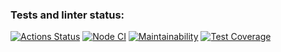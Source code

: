 ### Tests and linter status:

[![Actions Status](https://github.com/DoniyorLatipov/fullstack-javascript-project-4/actions/workflows/hexlet-check.yml/badge.svg)](https://github.com/DoniyorLatipov/fullstack-javascript-project-4/actions)
[![Node CI](https://github.com/DoniyorLatipov/fullstack-javascript-project-4/actions/workflows/nodejs.yml/badge.svg)](https://github.com/DoniyorLatipov/fullstack-javascript-project-4/actions/workflows/nodejs.yml)
[![Maintainability](https://api.codeclimate.com/v1/badges/1653edae9e4615951b42/maintainability)](https://codeclimate.com/github/DoniyorLatipov/fullstack-javascript-project-4/maintainability)
[![Test Coverage](https://api.codeclimate.com/v1/badges/1653edae9e4615951b42/test_coverage)](https://codeclimate.com/github/DoniyorLatipov/fullstack-javascript-project-4/test_coverage)
